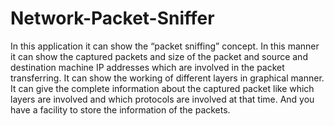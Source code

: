 # Network-Packet-Sniffer
In this application it can show the “packet sniffing” concept. In this manner it can show the captured packets and size of the packet and source and destination machine IP addresses which are involved in the packet transferring. It can show the working of different layers in graphical manner. It can give the complete information about the captured packet like which layers are involved and which protocols are involved at that time. And you have a facility to store the information of the packets. 
